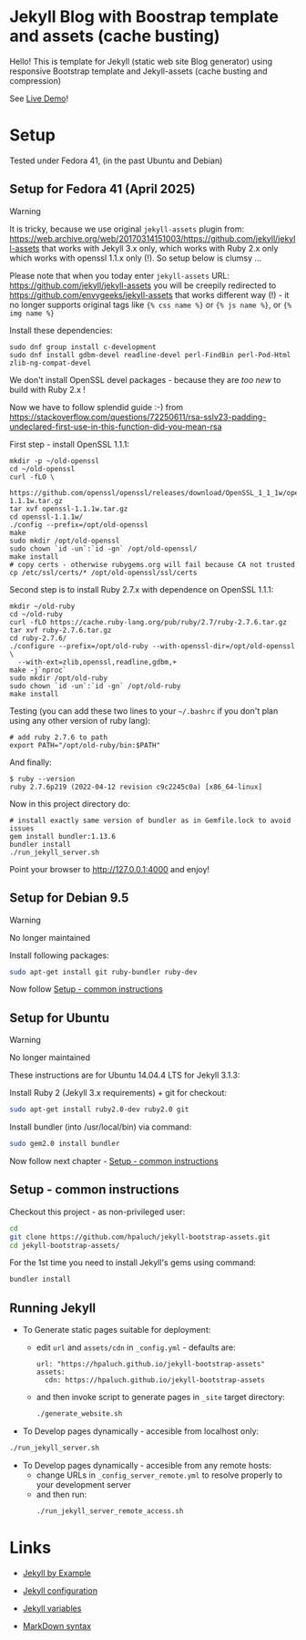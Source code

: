 # Jekyll Blog with Boostrap template and assets (cache busting)

Hello! This is template for Jekyll (static web site Blog generator)
using responsive Bootstrap template and Jekyll-assets (cache busting
and compression)

See [Live Demo](https://hpaluch.github.io/jekyll-bootstrap-assets)!

# Setup

Tested under Fedora 41, (in the past Ubuntu and Debian)

## Setup for Fedora 41 (April 2025)

> [!WARNING]
>
> It is tricky, because we use
> original `jekyll-assets` plugin
> from: https://web.archive.org/web/20170314151003/https://github.com/jekyll/jekyll-assets
> that works with Jekyll 3.x only, which works with Ruby 2.x only which works
> with openssl 1.1.x only (!). So setup below is clumsy ...
>
> Please note that when you today enter `jekyll-assets`
> URL: https://github.com/jekyll/jekyll-assets
> you will be creepily redirected to https://github.com/envygeeks/jekyll-assets that
> works different way (!) - it no longer supports original tags like `{% css name %}` or `{% js name %}`,
> or `{% img name %}`


Install these dependencies:
```shell
sudo dnf group install c-development
sudo dnf install gdbm-devel readline-devel perl-FindBin perl-Pod-Html zlib-ng-compat-devel
```

We don't install OpenSSL devel packages - because they are *too new* to build with Ruby 2.x !

Now we have to follow splendid guide :-)
from https://stackoverflow.com/questions/72250611/rsa-sslv23-padding-undeclared-first-use-in-this-function-did-you-mean-rsa

First step - install OpenSSL 1.1.1:

```shell
mkdir -p ~/old-openssl
cd ~/old-openssl
curl -fLO \
  https://github.com/openssl/openssl/releases/download/OpenSSL_1_1_1w/openssl-1.1.1w.tar.gz
tar xvf openssl-1.1.1w.tar.gz
cd openssl-1.1.1w/
./config --prefix=/opt/old-openssl
make
sudo mkdir /opt/old-openssl
sudo chown `id -un`:`id -gn` /opt/old-openssl/
make install
# copy certs - otherwise rubygems.org will fail because CA not trusted
cp /etc/ssl/certs/* /opt/old-openssl/ssl/certs
```

Second step is to install Ruby 2.7.x with dependence on OpenSSL 1.1.1:
```shell
mkdir ~/old-ruby
cd ~/old-ruby
curl -fLO https://cache.ruby-lang.org/pub/ruby/2.7/ruby-2.7.6.tar.gz
tar xvf ruby-2.7.6.tar.gz
cd ruby-2.7.6/
./configure --prefix=/opt/old-ruby --with-openssl-dir=/opt/old-openssl \
  --with-ext=zlib,openssl,readline,gdbm,+
make -j`nproc`
sudo mkdir /opt/old-ruby
sudo chown `id -un`:`id -gn` /opt/old-ruby
make install
```

Testing (you can add these two lines to your `~/.bashrc` if you don't plan using
any other version of ruby lang):

```shell
# add ruby 2.7.6 to path
export PATH="/opt/old-ruby/bin:$PATH"
```

And finally:

```shell
$ ruby --version
ruby 2.7.6p219 (2022-04-12 revision c9c2245c0a) [x86_64-linux]
```

Now in this project directory do:
```shell
# install exactly same version of bundler as in Gemfile.lock to avoid issues
gem install bundler:1.13.6
bundler install
./run_jekyll_server.sh
```

Point your browser to http://127.0.0.1:4000 and enjoy!

## Setup for Debian 9.5

> [!WARNING]
>
> No longer  maintained


Install following packages:

```bash
sudo apt-get install git ruby-bundler ruby-dev
```

Now follow [Setup - common instructions](#setup---common-instructions)

## Setup for Ubuntu

> [!WARNING]
>
> No longer  maintained

These instructions are for Ubuntu 14.04.4 LTS for Jekyll 3.1.3:

Install Ruby 2 (Jekyll 3.x requirements) + git for checkout:

```bash
sudo apt-get install ruby2.0-dev ruby2.0 git
```

Install bundler (into /usr/local/bin) via command:

```bash
sudo gem2.0 install bundler
```

Now follow next
chapter - [Setup - common instructions](#setup---common-instructions)

## Setup - common instructions

Checkout this project - as non-privileged user:
```bash
cd
git clone https://github.com/hpaluch/jekyll-bootstrap-assets.git
cd jekyll-bootstrap-assets/
```

For the 1st time you need to install Jekyll's gems using command:

```bash
bundler install
```

## Running Jekyll

* To Generate static pages suitable for deployment:
  * edit `url` and `assets/cdn` in `_config.yml` - defaults are:
    ```
    url: "https://hpaluch.github.io/jekyll-bootstrap-assets"
    assets:
      cdn: https://hpaluch.github.io/jekyll-bootstrap-assets
    ```
  * and then invoke script to generate pages in `_site` target directory:
    ```bash
    ./generate_website.sh
    ```

* To Develop pages dynamically - accesible from localhost only:

```bash
./run_jekyll_server.sh
```
* To Develop pages dynamically - accesible from any remote hosts:
  * change URLs in `_config_server_remote.yml` to resolve properly
    to your development server
  * and then run:
    ```bash
    ./run_jekyll_server_remote_access.sh
    ```

# Links

*	[Jekyll by Example](http://www.andrewmunsell.com/tutorials/jekyll-by-example/index.html)

*	[Jekyll configuration](http://jekyllrb.com/docs/configuration/)

*	[Jekyll variables](http://jekyllrb.com/docs/variables/)

*	[MarkDown syntax](http://daringfireball.net/projects/markdown/syntax)

